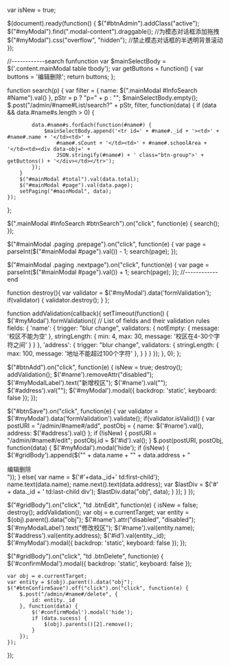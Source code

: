 var isNew = true;

$(document).ready(function() {
    $("#btnAdmin").addClass("active");
    $("#myModal").find(".modal-content").draggable(); //为模态对话框添加拖拽
    $("#myModal").css("overflow", "hidden"); //禁止模态对话框的半透明背景滚动
});

//------------search funfunction
var $mainSelectBody = $('.content.mainModal table tbody');
var getButtons = function() {
    var buttons = '<a class="btn btn-default btnEdit">编辑</a><a class="btn btn-default btnDelete">删除</a>';
    return buttons;
};

function search(p) {
    var filter = {
            name: $(".mainModal #InfoSearch #Name").val()
        },
        pStr = p ? "p=" + p : "";
    $mainSelectBody.empty();
    $.post("/admin/#name#List/search?" + pStr, filter, function(data) {
        if (data && data.#name#s.length > 0) {

            data.#name#s.forEach(function(#name#) {
                $mainSelectBody.append('<tr id=' + #name#._id + '><td>' + #name#.name + '</td><td>' +
                    #name#.sCount + '</td><td>' + #name#.schoolArea + '</td><td><div data-obj=' +
                    JSON.stringify(#name#) + ' class="btn-group">' + getButtons() + '</div></td></tr>');
            });
        }
        $("#mainModal #total").val(data.total);
        $("#mainModal #page").val(data.page);
        setPaging("#mainModal", data);
    });
};

$(".mainModal #InfoSearch #btnSearch").on("click", function(e) {
    search();
});

$("#mainModal .paging .prepage").on("click", function(e) {
    var page = parseInt($("#mainModal #page").val()) - 1;
    search(page);
});

$("#mainModal .paging .nextpage").on("click", function(e) {
    var page = parseInt($("#mainModal #page").val()) + 1;
    search(page);
});
//------------end

function destroy(){
    var validator = $('#myModal').data('formValidation');
    if(validator)
    {
        validator.destroy();
    }
};

function addValidation(callback){
    setTimeout(function() {
    $('#myModal').formValidation({
        // List of fields and their validation rules
        fields: {
            'name': {
                trigger: "blur change",
                validators: {
                    notEmpty: {
                        message: '校区不能为空'
                    },
                    stringLength: {
                        min: 4,
                        max: 30,
                        message: '校区在4-30个字符之间'
                    }
                }
            },
            'address': {
                trigger: "blur change",
                validators: {
                    stringLength: {
                        max: 100,
                        message: '地址不能超过100个字符'
                    },
                }
            }
        }
    });
    }, 0);
};

$("#btnAdd").on("click", function(e) {
    isNew = true;
    destroy();
    addValidation();
    $('#name').removeAttr("disabled");
    $('#myModalLabel').text("新增校区");
    $('#name').val("");
    $('#address').val("");
    $('#myModal').modal({ backdrop: 'static', keyboard: false });
});

$("#btnSave").on("click", function(e) {
    var validator = $('#myModal').data('formValidation').validate();
    if(validator.isValid())
    {
        var postURI = "/admin/#name#/add",
            postObj = {
            name: $('#name').val(),
            address: $('#address').val()
        };
        if (!isNew) {
            postURI = "/admin/#name#/edit";
            postObj.id = $('#id').val();
        }
        $.post(postURI, postObj, function(data) {
            $('#myModal').modal('hide');
            if (isNew) {
                $('#gridBody').append($("<tr id="+data._id+"><td>" + data.name + "</td><td>" + data.address + "</td><td><div data-obj='" + JSON.stringify(data) +
                    "' class='btn-group'><a class='btn btn-default btnEdit'>编辑</a><a class='btn btn-default btnDelete'>删除</a></div></td></tr>"));
            }
            else{
                var name = $('#'+data._id+' td:first-child');
                name.text(data.name);
                name.next().text(data.address);
                var $lastDiv = $('#' + data._id + ' td:last-child div');
                $lastDiv.data("obj", data);
            }
        });
    }
});

$("#gridBody").on("click", "td .btnEdit", function(e) {
    isNew = false;
    destroy();
    addValidation();
    var obj = e.currentTarget;
    var entity = $(obj).parent().data("obj");
    $('#name').attr("disabled", "disabled");
    $('#myModalLabel').text("修改校区");
    $('#name').val(entity.name);
    $('#address').val(entity.address);
    $('#id').val(entity._id);
    $('#myModal').modal({ backdrop: 'static', keyboard: false });
});

$("#gridBody").on("click", "td .btnDelete", function(e) {
    $('#confirmModal').modal({ backdrop: 'static', keyboard: false });

    var obj = e.currentTarget;
    var entity = $(obj).parent().data("obj");
    $("#btnConfirmSave").off("click").on("click", function(e) {
        $.post("/admin/#name#/delete", {
            id: entity._id
        }, function(data) {
            $('#confirmModal').modal('hide');
            if (data.sucess) {
                $(obj).parents()[2].remove();
            }
        });
    });
});